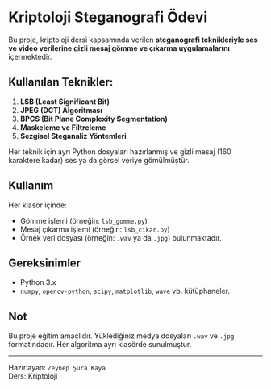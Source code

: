 # Kriptoloji Steganografi Ödevi

Bu proje, kriptoloji dersi kapsamında verilen **steganografi teknikleriyle ses ve video verilerine gizli mesaj gömme ve çıkarma uygulamalarını** içermektedir.

## Kullanılan Teknikler:

1. **LSB (Least Significant Bit)**
2. **JPEG (DCT) Algoritması**
3. **BPCS (Bit Plane Complexity Segmentation)**
4. **Maskeleme ve Filtreleme**
5. **Sezgisel Steganaliz Yöntemleri**

Her teknik için ayrı Python dosyaları hazırlanmış ve gizli mesaj (160 karaktere kadar) ses ya da görsel veriye gömülmüştür.

## Kullanım

Her klasör içinde:
- Gömme işlemi (örneğin: `lsb_gomme.py`)
- Mesaj çıkarma işlemi (örneğin: `lsb_cikar.py`)
- Örnek veri dosyası (örneğin: `.wav` ya da `.jpg`)
bulunmaktadır.

## Gereksinimler

- Python 3.x
- `numpy`, `opencv-python`, `scipy`, `matplotlib`, `wave` vb. kütüphaneler.

## Not

Bu proje eğitim amaçlıdır. Yüklediğiniz medya dosyaları `.wav` ve `.jpg` formatındadır. Her algoritma ayrı klasörde sunulmuştur.

---

Hazırlayan: `Zeynep Şura Kaya`  
Ders: Kriptoloji  
